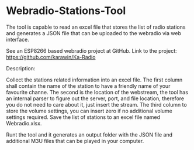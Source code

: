 # Webradio-Stations-Tool

The tool is capable to read an excel file that stores the list of radio stations and generates a JSON file that can be uploaded to the webradio via web interface.

See an ESP8266 based webradio project at GitHub.
Link to the project: https://github.com/karawin/Ka-Radio

Description:

Collect the stations related information into an excel file. The first column shall contain the name of the station to have a friendly name of your favourite channe. The second is the location of the webstream, the tool has an internal parser to figure out the server, port, and file location, therefore you do not need to care about it, just insert the stream. The third column to store the volume settings, you can insert zero if no additional volume settings required. Save the list of stations to an excel file named Webradio.xlsx.

Runt the tool and it generates an output folder with the JSON file and additional M3U files that can be played in your computer.
